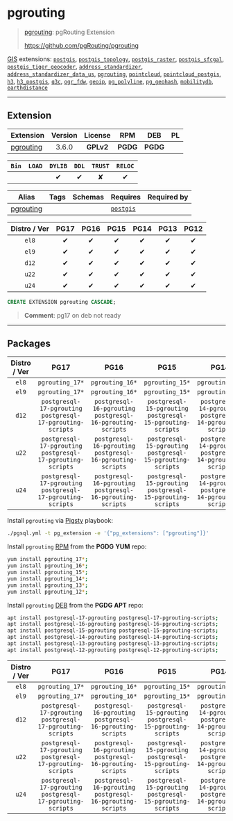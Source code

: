 # pgrouting


> [pgrouting](https://github.com/pgRouting/pgrouting): pgRouting Extension
>
> https://github.com/pgRouting/pgrouting





[GIS](/gis) extensions: [`postgis`](/postgis), [`postgis_topology`](/postgis_topology), [`postgis_raster`](/postgis_raster), [`postgis_sfcgal`](/postgis_sfcgal), [`postgis_tiger_geocoder`](/postgis_tiger_geocoder), [`address_standardizer`](/address_standardizer), [`address_standardizer_data_us`](/address_standardizer_data_us), [`pgrouting`](/pgrouting), [`pointcloud`](/pointcloud), [`pointcloud_postgis`](/pointcloud_postgis), [`h3`](/h3), [`h3_postgis`](/h3_postgis), [`q3c`](/q3c), [`ogr_fdw`](/ogr_fdw), [`geoip`](/geoip), [`pg_polyline`](/pg_polyline), [`pg_geohash`](/pg_geohash), [`mobilitydb`](/mobilitydb), [`earthdistance`](/earthdistance)


-------
## Extension


| Extension | Version | License | RPM | DEB | PL |
|-----------|:-------:|:-------:|:---:|:---:|:--:|
| [pgrouting](https://github.com/pgRouting/pgrouting) | 3.6.0 | **<span class="tcwarn">GPLv2</span>** | **<span class="tccyan">PGDG</span>** | **<span class="tccyan">PGDG</span>** |  |



| `Bin` | `LOAD` | `DYLIB` | `DDL` | `TRUST` | `RELOC` |
|:-----:|:------:|:-------:|:-----:|:-------:|:-------:|
|  |  | <span class="tcblue">✔</span> | <span class="tcblue">✔</span> | <span class="tcwarn">✘</span> | <span class="tcblue">✔</span> |



| Alias | Tags | Schemas | Requires | Required by |
|-------|------|---------|----------|-------------|
| [pgrouting](/pgrouting) |  |  | [`postgis`](postgis) |  |



| Distro / Ver | PG17 | PG16 | PG15 | PG14 | PG13 | PG12 |
|:------------:|:----:|:----:|:----:|:----:|:----:|:----:|
| `el8` | <span class="tcblue">✔</span> | <span class="tcblue">✔</span> | <span class="tcblue">✔</span> | <span class="tcblue">✔</span> | <span class="tcblue">✔</span> | <span class="tcblue">✔</span> |
| `el9` | <span class="tcblue">✔</span> | <span class="tcblue">✔</span> | <span class="tcblue">✔</span> | <span class="tcblue">✔</span> | <span class="tcblue">✔</span> | <span class="tcblue">✔</span> |
| `d12` | <span class="tcblue">✔</span> | <span class="tcblue">✔</span> | <span class="tcblue">✔</span> | <span class="tcblue">✔</span> | <span class="tcblue">✔</span> | <span class="tcblue">✔</span> |
| `u22` | <span class="tcblue">✔</span> | <span class="tcblue">✔</span> | <span class="tcblue">✔</span> | <span class="tcblue">✔</span> | <span class="tcblue">✔</span> | <span class="tcblue">✔</span> |
| `u24` | <span class="tcblue">✔</span> | <span class="tcblue">✔</span> | <span class="tcblue">✔</span> | <span class="tcblue">✔</span> | <span class="tcblue">✔</span> | <span class="tcblue">✔</span> |





```sql
CREATE EXTENSION pgrouting CASCADE;
```
> **Comment**: pg17 on deb not ready
-----------


## Packages


| Distro / Ver | PG17 | PG16 | PG15 | PG14 | PG13 | PG12 |
|:------------:|:----:|:----:|:----:|:----:|:----:|:----:|
| `el8` | `pgrouting_17*` | `pgrouting_16*` | `pgrouting_15*` | `pgrouting_14*` | `pgrouting_13*` | `pgrouting_12*` |
| `el9` | `pgrouting_17*` | `pgrouting_16*` | `pgrouting_15*` | `pgrouting_14*` | `pgrouting_13*` | `pgrouting_12*` |
| `d12` | `postgresql-17-pgrouting`<br>`postgresql-17-pgrouting-scripts` | `postgresql-16-pgrouting`<br>`postgresql-16-pgrouting-scripts` | `postgresql-15-pgrouting`<br>`postgresql-15-pgrouting-scripts` | `postgresql-14-pgrouting`<br>`postgresql-14-pgrouting-scripts` | `postgresql-13-pgrouting`<br>`postgresql-13-pgrouting-scripts` | `postgresql-12-pgrouting`<br>`postgresql-12-pgrouting-scripts` |
| `u22` | `postgresql-17-pgrouting`<br>`postgresql-17-pgrouting-scripts` | `postgresql-16-pgrouting`<br>`postgresql-16-pgrouting-scripts` | `postgresql-15-pgrouting`<br>`postgresql-15-pgrouting-scripts` | `postgresql-14-pgrouting`<br>`postgresql-14-pgrouting-scripts` | `postgresql-13-pgrouting`<br>`postgresql-13-pgrouting-scripts` | `postgresql-12-pgrouting`<br>`postgresql-12-pgrouting-scripts` |
| `u24` | `postgresql-17-pgrouting`<br>`postgresql-17-pgrouting-scripts` | `postgresql-16-pgrouting`<br>`postgresql-16-pgrouting-scripts` | `postgresql-15-pgrouting`<br>`postgresql-15-pgrouting-scripts` | `postgresql-14-pgrouting`<br>`postgresql-14-pgrouting-scripts` | `postgresql-13-pgrouting`<br>`postgresql-13-pgrouting-scripts` | `postgresql-12-pgrouting`<br>`postgresql-12-pgrouting-scripts` |



Install `pgrouting` via [Pigsty](https://pigsty.io/docs/pgext/usage/install/) playbook:

```bash
./pgsql.yml -t pg_extension -e '{"pg_extensions": ["pgrouting"]}'
```


Install `pgrouting` [RPM](/rpm) from the **<span class="tccyan">PGDG</span>** **YUM** repo:

```bash
yum install pgrouting_17*;
yum install pgrouting_16*;
yum install pgrouting_15*;
yum install pgrouting_14*;
yum install pgrouting_13*;
yum install pgrouting_12*;
```


Install `pgrouting` [DEB](/deb) from the **<span class="tccyan">PGDG</span>** **APT** repo:

```bash
apt install postgresql-17-pgrouting postgresql-17-pgrouting-scripts;
apt install postgresql-16-pgrouting postgresql-16-pgrouting-scripts;
apt install postgresql-15-pgrouting postgresql-15-pgrouting-scripts;
apt install postgresql-14-pgrouting postgresql-14-pgrouting-scripts;
apt install postgresql-13-pgrouting postgresql-13-pgrouting-scripts;
apt install postgresql-12-pgrouting postgresql-12-pgrouting-scripts;
```




| Distro / Ver | PG17 | PG16 | PG15 | PG14 | PG13 | PG12 |
|:------------:|:----:|:----:|:----:|:----:|:----:|:----:|
| `el8` | `pgrouting_17*` | `pgrouting_16*` | `pgrouting_15*` | `pgrouting_14*` | `pgrouting_13*` | `pgrouting_12*` |
| `el9` | `pgrouting_17*` | `pgrouting_16*` | `pgrouting_15*` | `pgrouting_14*` | `pgrouting_13*` | `pgrouting_12*` |
| `d12` | `postgresql-17-pgrouting`<br>`postgresql-17-pgrouting-scripts` | `postgresql-16-pgrouting`<br>`postgresql-16-pgrouting-scripts` | `postgresql-15-pgrouting`<br>`postgresql-15-pgrouting-scripts` | `postgresql-14-pgrouting`<br>`postgresql-14-pgrouting-scripts` | `postgresql-13-pgrouting`<br>`postgresql-13-pgrouting-scripts` | `postgresql-12-pgrouting`<br>`postgresql-12-pgrouting-scripts` |
| `u22` | `postgresql-17-pgrouting`<br>`postgresql-17-pgrouting-scripts` | `postgresql-16-pgrouting`<br>`postgresql-16-pgrouting-scripts` | `postgresql-15-pgrouting`<br>`postgresql-15-pgrouting-scripts` | `postgresql-14-pgrouting`<br>`postgresql-14-pgrouting-scripts` | `postgresql-13-pgrouting`<br>`postgresql-13-pgrouting-scripts` | `postgresql-12-pgrouting`<br>`postgresql-12-pgrouting-scripts` |
| `u24` | `postgresql-17-pgrouting`<br>`postgresql-17-pgrouting-scripts` | `postgresql-16-pgrouting`<br>`postgresql-16-pgrouting-scripts` | `postgresql-15-pgrouting`<br>`postgresql-15-pgrouting-scripts` | `postgresql-14-pgrouting`<br>`postgresql-14-pgrouting-scripts` | `postgresql-13-pgrouting`<br>`postgresql-13-pgrouting-scripts` | `postgresql-12-pgrouting`<br>`postgresql-12-pgrouting-scripts` |





